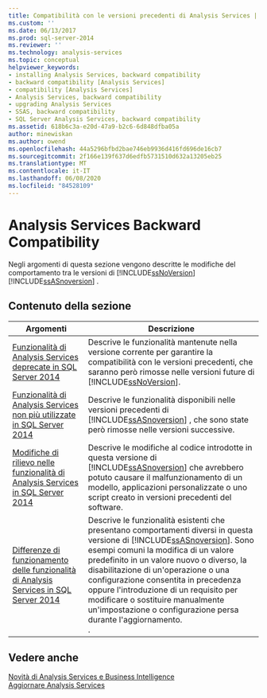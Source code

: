```yaml
---
title: Compatibilità con le versioni precedenti di Analysis Services | Microsoft Docs
ms.custom: ''
ms.date: 06/13/2017
ms.prod: sql-server-2014
ms.reviewer: ''
ms.technology: analysis-services
ms.topic: conceptual
helpviewer_keywords:
- installing Analysis Services, backward compatibility
- backward compatibility [Analysis Services]
- compatibility [Analysis Services]
- Analysis Services, backward compatibility
- upgrading Analysis Services
- SSAS, backward compatibility
- SQL Server Analysis Services, backward compatibility
ms.assetid: 618b6c3a-e20d-47a9-b2c6-6d848dfba05a
author: minewiskan
ms.author: owend
ms.openlocfilehash: 44a5296bfbd2bae746eb9936d416fd696de16cb7
ms.sourcegitcommit: 2f166e139f637d6edfb5731510d632a13205eb25
ms.translationtype: MT
ms.contentlocale: it-IT
ms.lasthandoff: 06/08/2020
ms.locfileid: "84528109"
---
```

# <a name="analysis-services-backward-compatibility"></a>Analysis Services Backward Compatibility
  Negli argomenti di questa sezione vengono descritte le modifiche del comportamento tra le versioni di [!INCLUDE[ssNoVersion](../includes/ssnoversion-md.md)] [!INCLUDE[ssASnoversion](../includes/ssasnoversion-md.md)] .  
  
## <a name="in-this-section"></a>Contenuto della sezione  
  
|Argomenti|Descrizione|  
|------------|-----------------|  
|[Funzionalità di Analysis Services deprecate in SQL Server 2014](deprecated-analysis-services-features-in-sql-server-2014.md)|Descrive le funzionalità mantenute nella versione corrente per garantire la compatibilità con le versioni precedenti, che saranno però rimosse nelle versioni future di [!INCLUDE[ssNoVersion](../includes/ssnoversion-md.md)].|  
|[Funzionalità di Analysis Services non più utilizzate in SQL Server 2014](discontinued-analysis-services-functionality-in-sql-server-2014.md)|Descrive le funzionalità disponibili nelle versioni precedenti di  [!INCLUDE[ssASnoversion](../includes/ssasnoversion-md.md)] , che sono state però rimosse nelle versioni successive.|  
|[Modifiche di rilievo nelle funzionalità di Analysis Services in SQL Server 2014](breaking-changes-to-analysis-services-features-in-sql-server-2014.md)|Descrive le modifiche al codice introdotte in questa versione di [!INCLUDE[ssASnoversion](../includes/ssasnoversion-md.md)] che avrebbero potuto causare il malfunzionamento di un modello, applicazioni personalizzate o uno script creato in versioni precedenti del software.|  
|[Differenze di funzionamento delle funzionalità di Analysis Services in SQL Server 2014](behavior-changes-to-analysis-services-features-in-sql-server-2014.md)|Descrive le funzionalità esistenti che presentano comportamenti diversi in questa versione di [!INCLUDE[ssASnoversion](../includes/ssasnoversion-md.md)]. Sono esempi comuni la modifica di un valore predefinito in un valore nuovo o diverso, la disabilitazione di un'operazione o una configurazione consentita in precedenza oppure l'introduzione di un requisito per modificare o sostituire manualmente un'impostazione o configurazione persa durante l'aggiornamento.<br /> .|  
  
## <a name="see-also"></a>Vedere anche  
 [Novità di Analysis Services e Business Intelligence](what-s-new-in-analysis-services.md)   
 [Aggiornare Analysis Services](../database-engine/install-windows/upgrade-analysis-services.md)  
  
  
